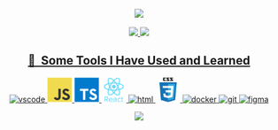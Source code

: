 <div align="center">
  <p>
    <img src="https://capsule-render.vercel.app/api?text=Ahoj!&animation=fadeIn&type=waving&color=gradient&height=100"/> 
  </p>
  <div align="center">
    <a href="https://github.com/Retskey2">
    <img height="180em" src="https://github-readme-stats.vercel.app/api/top-langs/?username=Retskey2&layout=compact&langs_count=7&theme=rose_pine"/>
    <img height="180em" src="https://github-readme-stats.vercel.app/api?username=Retskey2&show_icons=true&theme=rose_pine&include_all_commits=true&count_private=true"/>
  </div>
    <h2> 🚀 &nbsp;Some Tools I Have Used and Learned</h2>
  <p align="center">
    <img src="https://cdn.jsdelivr.net/gh/devicons/devicon/icons/vscode/vscode-original.svg" alt="vscode" width="45" height="45"/>
    <img src="https://raw.githubusercontent.com/devicons/devicon/master/icons/javascript/javascript-original.svg" alt="javascript" width="45" height="45" />
    <img src="https://raw.githubusercontent.com/devicons/devicon/master/icons/typescript/typescript-original.svg" alt="typescript" width="45" height="45" />
    <img src="https://raw.githubusercontent.com/devicons/devicon/master/icons/react/react-original-wordmark.svg" alt="react" width="45" height="45" />
    <img src="https://cdn.jsdelivr.net/gh/devicons/devicon/icons/html5/html5-original.svg" alt="html" width="45" height="45"/>
    <img src="https://raw.githubusercontent.com/devicons/devicon/master/icons/css3/css3-original-wordmark.svg" alt="css3" width="45" height="45" />
    <img src="https://cdn.jsdelivr.net/gh/devicons/devicon/icons/docker/docker-original.svg" alt="docker" width="45" height="45"/>
    <img src="https://cdn.jsdelivr.net/gh/devicons/devicon/icons/git/git-original.svg" alt="git" width="45" height="45"/>
    <img src="https://cdn.jsdelivr.net/gh/devicons/devicon/icons/figma/figma-original.svg" alt="figma" width="45" height="45"/>   
  </p>
  <p>
    <img src="https://capsule-render.vercel.app/api?type=waving&color=gradient&height=100&section=footer"/>
  </p>
</div>
